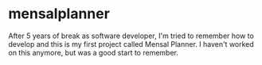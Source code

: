 # mensalplanner
After 5 years of break as software developer, I'm tried to remember how to develop and this is my first project called Mensal Planner. I haven't worked on this anymore, but was a good start to remember.
